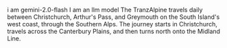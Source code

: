 i am gemini-2.0-flash
I am an llm model
The TranzAlpine travels daily between Christchurch, Arthur's Pass, and Greymouth on the South Island's west coast, through the Southern Alps. The journey starts in Christchurch, travels across the Canterbury Plains, and then turns north onto the Midland Line.